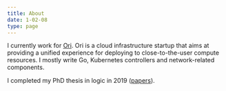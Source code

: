 ```yaml
---
title: About
date: 1-02-08
type: page
---
```


I currently work for [Ori](https://www.ori.co/). Ori is a cloud
infrastructure startup that aims at providing a unified experience for
deploying to close-to-the-user compute resources. I mostly write Go,
Kubernetes controllers and network-related components.

I completed my PhD thesis in logic in 2019
([papers](https://scholar.google.com/citations?user=0BrmuaAAAAAJ&hl=en&oi=ao)).
